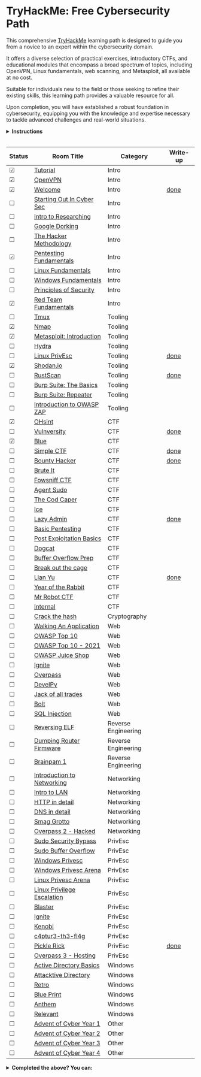 # TryHackMe: Free Cybersecurity Path

This comprehensive [TryHackMe](https://tryhackme.com) learning path is designed to guide you from a novice to an expert within the cybersecurity domain.

It offers a diverse selection of practical exercises, introductory CTFs, and educational modules that encompass a broad spectrum of topics, including OpenVPN, Linux fundamentals, web scanning, and Metasploit, all available at no cost.

Suitable for individuals new to the field or those seeking to refine their existing skills, this learning path provides a valuable resource for all.

Upon completion, you will have established a robust foundation in cybersecurity, equipping you with the knowledge and expertise necessary to tackle advanced challenges and real-world situations.

<details>
  <summary>
    <b>Instructions</b>
  </summary>

  You can find instructions on how to use this repository at [INSTRUCTIONS.md](/INSTRUCTIONS.md).
</details>

<br/>

<!-- ☐ -->
<!-- ☐ -->

| Status | Room Title                                                                    | Category            | Write-up                                 |
| ---    | ---                                                                           | ---                 | ---                                      |
| ☑      | [Tutorial](https://tryhackme.com/room/tutorial)                               | Intro               |                                          |
| ☑      | [OpenVPN](https://tryhackme.com/room/openvpn)                                 | Intro               |                                          |
| ☑      | [Welcome](https://tryhackme.com/jr/welcome)                                   | Intro               | [done](write-ups/level1/Welcome)         |
| ☐      | [Starting Out In Cyber Sec](https://tryhackme.com/room/startingoutincybersec) | Intro               |                                          |
| ☐      | [Intro to Researching](https://tryhackme.com/room/introtoresearch)            | Intro               |                                          |
| ☐      | [Google Dorking](https://tryhackme.com/room/googledorking)                    | Intro               |                                          |
| ☐      | [The Hacker Methodology](https://tryhackme.com/room/hackermethodology)        | Intro               |                                          |
| ☑      | [Pentesting Fundamentals](https://tryhackme.com/room/pentestingfundamentals)  | Intro               |                                          |
| ☐      | [Linux Fundamentals](https://tryhackme.com/module/linux-fundamentals)         | Intro               |                                          |
| ☐      | [Windows Fundamentals](https://tryhackme.com/module/windows-fundamentals)     | Intro               |                                          |
| ☐      | [Principles of Security](https://tryhackme.com/room/principlesofsecurity)     | Intro               |                                          |
| ☑      | [Red Team Fundamentals](https://tryhackme.com/room/redteamfundamentals)       | Intro               |                                          |
| ☐      | [Tmux](https://tryhackme.com/room/rptmux)                                     | Tooling             |                                          |
| ☑      | [Nmap](https://tryhackme.com/room/furthernmap)                                | Tooling             |                                          |
| ☑      | [Metasploit: Introduction](https://tryhackme.com/room/metasploitintro)        | Tooling             |                                          |
| ☐      | [Hydra](https://tryhackme.com/room/hydra)                                     | Tooling             |                                          |
| ☐      | [Linux PrivEsc](https://tryhackme.com/room/linuxprivesc)                      | Tooling             | [done](write-ups/level2/Linux%20PrivEsc) |
| ☑      | [Shodan.io](https://tryhackme.com/room/shodan)                                | Tooling             |                                          |
| ☐      | [RustScan](https://tryhackme.com/room/rustscan)                               | Tooling             | [done](write-ups/level2/RustScan)        |
| ☐      | [Burp Suite: The Basics](https://tryhackme.com/room/burpsuitebasics)          | Tooling             |                                          |
| ☐      | [Burp Suite: Repeater](https://tryhackme.com/room/burpsuiterepeater)          | Tooling             |                                          |
| ☐      | [Introduction to OWASP ZAP](https://tryhackme.com/room/learnowaspzap)         | Tooling             |                                          |
| ☑      | [OHsint](https://tryhackme.com/room/ohsint)                                   | CTF                 |                                          |
| ☐      | [Vulnversity](https://tryhackme.com/room/vulnversity)                         | CTF                 | [done](write-ups/level2/Vulnversity)     |
| ☑      | [Blue](https://tryhackme.com/room/blue)                                       | CTF                 |                                          |
| ☐      | [Simple CTF](https://tryhackme.com/room/easyctf)                              | CTF                 | [done](write-ups/level2/Simple%20CTF)    |
| ☐      | [Bounty Hacker](https://tryhackme.com/room/cowboyhacker)                      | CTF                 | [done](write-ups/level2/Bounty%20Hacker) |
| ☐      | [Brute It](https://tryhackme.com/room/bruteit)                                | CTF                 |                                          |
| ☐      | [Fowsniff CTF](https://tryhackme.com/room/ctf)                                | CTF                 |                                          |
| ☐      | [Agent Sudo](https://tryhackme.com/room/agentsudoctf)                         | CTF                 |                                          |
| ☐      | [The Cod Caper](https://tryhackme.com/room/thecodcaper)                       | CTF                 |                                          |
| ☐      | [Ice](https://tryhackme.com/room/ice)                                         | CTF                 |                                          |
| ☐      | [Lazy Admin](https://tryhackme.com/room/lazyadmin)                            | CTF                 | [done](write-ups/level3/Lazy%20Admin)    |
| ☐      | [Basic Pentesting](https://tryhackme.com/room/basicpentestingjt)              | CTF                 |                                          |
| ☐      | [Post Exploitation Basics](https://tryhackme.com/room/postexploit)            | CTF                 |                                          |
| ☐      | [Dogcat](https://tryhackme.com/room/dogcat)                                   | CTF                 |                                          |
| ☐      | [Buffer Overflow Prep](https://tryhackme.com/room/bufferoverflowprep)         | CTF                 |                                          |
| ☐      | [Break out the cage](https://tryhackme.com/room/breakoutthecage1)             | CTF                 |                                          |
| ☐      | [Lian Yu](https://tryhackme.com/room/lianyu)                                  | CTF                 | [done](write-ups/level8/Lian%20Yu)       |
| ☐      | [Year of the Rabbit](https://tryhackme.com/room/yearoftherabbit)              | CTF                 |                                          |
| ☐      | [Mr Robot CTF](https://tryhackme.com/room/mrrobot)                            | CTF                 |                                          |
| ☐      | [Internal](https://tryhackme.com/room/internal)                               | CTF                 |                                          |
| ☐      | [Crack the hash](https://tryhackme.com/room/crackthehash)                     | Cryptography        |                                          |
| ☐      | [Walking An Application](https://tryhackme.com/room/walkinganapplication)     | Web                 |                                          |
| ☐      | [OWASP Top 10](https://tryhackme.com/room/owasptop10)                         | Web                 |                                          |
| ☐      | [OWASP Top 10 - 2021](https://tryhackme.com/room/owasptop102021)              | Web                 |                                          |
| ☐      | [OWASP Juice Shop](https://tryhackme.com/room/owaspjuiceshop)                 | Web                 |                                          |
| ☐      | [Ignite](https://tryhackme.com/room/ignite)                                   | Web                 |                                          |
| ☐      | [Overpass](https://tryhackme.com/room/overpass)                               | Web                 |                                          |
| ☐      | [DevelPy](https://tryhackme.com/room/bsidesgtdevelpy)                         | Web                 |                                          |
| ☐      | [Jack of all trades](https://tryhackme.com/room/jackofalltrades)              | Web                 |                                          |
| ☐      | [Bolt](https://tryhackme.com/room/bolt)                                       | Web                 |                                          |
| ☐      | [SQL Injection](https://tryhackme.com/room/sqlinjectionlm)                    | Web                 |                                          |
| ☐      | [Reversing ELF](https://tryhackme.com/room/reverselfiles)                     | Reverse Engineering |                                          |
| ☐      | [Dumping Router Firmware](https://tryhackme.com/room/rfirmware)               | Reverse Engineering |                                          |
| ☐      | [Brainpam 1](https://tryhackme.com/room/brainpan)                             | Reverse Engineering |                                          |
| ☐      | [Introduction to Networking](https://tryhackme.com/room/introtonetworking)    | Networking          |                                          |
| ☐      | [Intro to LAN](https://tryhackme.com/room/introtolan)                         | Networking          |                                          |
| ☐      | [HTTP in detail](https://tryhackme.com/room/httpindetail)                     | Networking          |                                          |
| ☐      | [DNS in detail](https://tryhackme.com/room/dnsindetail)                       | Networking          |                                          |
| ☐      | [Smag Grotto](https://tryhackme.com/room/smaggrotto)                          | Networking          |                                          |
| ☐      | [Overpass 2 - Hacked](https://tryhackme.com/room/overpass2hacked)             | Networking          |                                          |
| ☐      | [Sudo Security Bypass](https://tryhackme.com/room/sudovulnsbypass)            | PrivEsc             |                                          |
| ☐      | [Sudo Buffer Overflow](https://tryhackme.com/room/sudovulnsbof)               | PrivEsc             |                                          |
| ☐      | [Windows Privesc](https://tryhackme.com/room/windows10privesc)                | PrivEsc             |                                          |
| ☐      | [Windows Privesc Arena](https://tryhackme.com/room/windowsprivescarena)       | PrivEsc             |                                          |
| ☐      | [Linux Privesc Arena](https://tryhackme.com/room/linuxprivescarena)           | PrivEsc             |                                          |
| ☐      | [Linux Privilege Escalation](https://tryhackme.com/room/linprivesc)           | PrivEsc             |                                          |
| ☐      | [Blaster](https://tryhackme.com/room/blaster)                                 | PrivEsc             |                                          |
| ☐      | [Ignite](https://tryhackme.com/room/ignite)                                   | PrivEsc             |                                          |
| ☐      | [Kenobi](https://tryhackme.com/room/kenobi)                                   | PrivEsc             |                                          |
| ☐      | [c4ptur3-th3-fl4g](https://tryhackme.com/room/c4ptur3th3fl4g)                 | PrivEsc             |                                          |
| ☐      | [Pickle Rick](https://tryhackme.com/room/picklerick)                          | PrivEsc             | [done](write-ups/level7/Pickle%20Rick)   |
| ☐      | [Overpass 3 - Hosting](https://tryhackme.com/room/overpass3hosting)           | PrivEsc             |                                          |
| ☐      | [Active Directory Basics](https://tryhackme.com/room/winadbasics)             | Windows             |                                          |
| ☐      | [Attacktive Directory](https://tryhackme.com/room/attacktivedirectory)        | Windows             |                                          |
| ☐      | [Retro](https://tryhackme.com/room/retro)                                     | Windows             |                                          |
| ☐      | [Blue Print](https://tryhackme.com/room/blueprint)                            | Windows             |                                          |
| ☐      | [Anthem](https://tryhackme.com/room/anthem)                                   | Windows             |                                          |
| ☐      | [Relevant](https://tryhackme.com/room/relevant)                               | Windows             |                                          |
| ☐      | [Advent of Cyber Year 1](https://tryhackme.com/room/25daysofchristmas)        | Other               |                                          |
| ☐      | [Advent of Cyber Year 2](https://tryhackme.com/room/adventofcyber2)           | Other               |                                          |
| ☐      | [Advent of Cyber Year 3](https://tryhackme.com/room/adventofcyber3)           | Other               |                                          |
| ☐      | [Advent of Cyber Year 4](https://tryhackme.com/room/adventofcyber4)           | Other               |                                          |

<!-- Rooms that where made private: -->
<!-- | ☐      | [Crash Course Pentesting](https://tryhackme.com/room/ccpentesting)       | Intro               |                                          | -->
<!-- | ☐      | [Sublist3r](https://tryhackme.com/room/rpsublist3r)                      | Tooling             |                                          | -->
<!-- | ☐      | [Web Scanning](https://tryhackme.com/room/rpwebscanning)                 | Tooling             |                                          | -->
<!-- | ☐      | [Intro to x86 64](https://tryhackme.com/room/introtox8664)               | Reverse Engineering |                                          | -->
<!-- | ☐      | [CC Ghidra](https://tryhackme.com/room/ccghidra)                         | Reverse Engineering |                                          | -->
<!-- | ☐      | [CC Radare2](https://tryhackme.com/room/ccradare2)                       | Reverse Engineering |                                          | -->
<!-- | ☐      | [CC Steganography](https://tryhackme.com/room/ccstego)                   | Reverse Engineering |                                          | -->
<!-- | ☐      | [Reverse Engineering](https://tryhackme.com/room/reverseengineering)     | Reverse Engineering |                                          | -->

<details>
  <summary>
    <b>Completed the above? You can:</b>
  </summary>

  - Subscribe to TryHackMe to get paths featuring subscriber-only rooms, use my [referral link](https://tryhackme.com/signup?referrer=6291c8b35002ba0050e92637) to get a ***5$*** discount!
  - New challenge rooms are released weekly, have a go at them before the write-ups come out!
  - Create your challenge rooms for TryHackMe.
  - Join the TryHackMe King of the Hill (KOTH) challenges, check out my [KOTH toolkit repository](https://github.com/migueltc13/KoTH-Tools), for a collection of tools and scripts to help you win.
  - Sign up to other platforms such as [CTF time](https://ctftime.org/) and take part in competitive CTFs.
</details>

